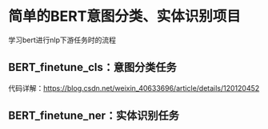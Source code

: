 # 简单的BERT意图分类、实体识别项目

学习bert进行nlp下游任务时的流程

## BERT_finetune_cls：意图分类任务
代码详解：https://blog.csdn.net/weixin_40633696/article/details/120120452
## BERT_finetune_ner：实体识别任务
